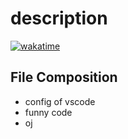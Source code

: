 <!--
 * @Author: cscnk52 cscnk52@outlook.com
 * @Date: 2022-08-21 19:57:40
 * @LastEditTime: 2023-01-12 16:39:46
-->
# description

[![wakatime](https://wakatime.com/badge/user/c24926a3-6b4d-4e87-a69e-40a7585eda1e/project/9a1fe62a-8eff-4bd6-bf81-7cc3753452b2.svg)](https://wakatime.com/badge/user/c24926a3-6b4d-4e87-a69e-40a7585eda1e/project/9a1fe62a-8eff-4bd6-bf81-7cc3753452b2)
## File Composition
- config of vscode
- funny code
- oj